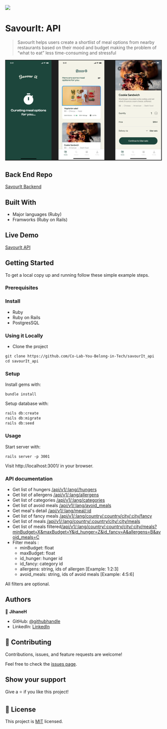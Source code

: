 ![](https://img.shields.io/badge/goldensquad-brown)

# SavourIt: API

> SavourIt helps users create a shortlist of meal options from nearby restaurants based on their mood and budget making the problem of “what to eat” less time-consuming and stressful

![screenshot](./app_screenshot.png)

## Back End Repo

[SavourIt Backend](https://github.com/Co-Lab-You-Belong-in-Tech/savourit_backend)

## Built With

- Major languages (Ruby)
- Framworks (Ruby on Rails)

## Live Demo

[SavourIt API](https://api-savourit.onrender.com/api/v1/)

## Getting Started

To get a local copy up and running follow these simple example steps.

### Prerequisites

### Install

- Ruby
- Ruby on Rails
- PostgresSQL

### Using it Locally

- Clone the project

```
git clone https://github.com/Co-Lab-You-Belong-in-Tech/savourIt_api
cd savourIt_api
```

### Setup

Install gems with:

```
bundle install
```

Setup database with:

```
rails db:create
rails db:migrate
rails db:seed
```

### Usage

Start server with:

```
rails server -p 3001
```

Visit http://localhost:3001/ in your browser.

### API documentation

- Get list of hungers [/api/v1/:lang//hungers](https://api-savourit.onrender.com/api/v1/en/hungers)
- Get list of allergens [/api/v1/:lang/allergens](https://api-savourit.onrender.com/api/v1/en/allergens)
- Get list of categories [/api/v1/:lang/categories](https://api-savourit.onrender.com/api/v1/en/categories)
- Get list of avoid meals [/api/v1/:lang/avoid_meals](https://api-savourit.onrender.com/api/v1/en/avoid_meals)
- Get meal's detail [/api/v1/:lang/meal/:id](https://api-savourit.onrender.com/api/v1/en/meal/1)
- Get list of fancy meals [/api/v1/:lang/country/:country/city/:city/fancy](https://api-savourit.onrender.com/api/v1/fr/country/canada/city/vancouver/fancy)
- Get list of meals [/api/v1/:lang/country/:country/city/:city/meals](https://api-savourit.onrender.com/api/v1/fr/country/canada/city/vancouver/meals)
- Get list of meals filtered[/api/v1/:lang/country/:country/city/:city/meals?minBudget=X&maxBudget=Y&id_hunger=Z&id_fancy=A&allergens=B&avoid_meals=C](https://api-savourit.onrender.com/api/v1/fr/country/canada/city/vancouver/meals?minBudget=1&maxBudget=20&id_hunger=1&id_fancy=1&allergens=1&avoid_meals=1)
- Filter meals :
  - minBudget: float
  - maxBudget: float
  - id_hunger: hunger id
  - id_fancy: category id
  - allergens: string, ids of allergen [Example: 1:2:3]
  - avoid_meals: string, ids of avoid meals [Example: 4:5:6]

All filters are optional.

## Authors

👤 **JihaneH**

- GitHub: [@githubhandle](https://github.com/jaflih)
- LinkedIn: [LinkedIn](https://www.linkedin.com/in/jaflih/)

## 🤝 Contributing

Contributions, issues, and feature requests are welcome!

Feel free to check the [issues page](../../issues/).

## Show your support

Give a ⭐️ if you like this project!

## 📝 License

This project is [MIT](./MIT.md) licensed.
